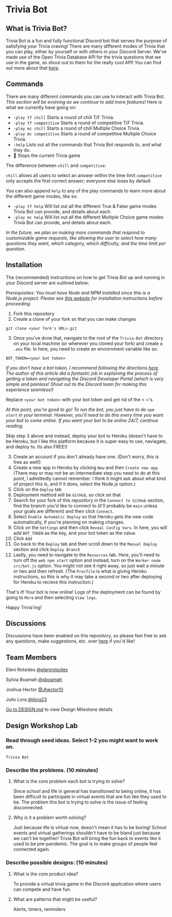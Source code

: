 # Trivia Bot

## What is Trivia Bot?

Trivia Bot is a fun and fully functional Discord bot that serves the purpose of satisfying your Trivia craving! There are many different modes of Trivia that you can play, either by yourself or with others in your Discord Server. We've made use of the Open Trivia Database API for the trivia questions that we use in the game, so shout out to them for the really cool API! You can find out more about that [here](https://opentdb.com/).

## Commands

There are many different commands you can use to interact with Trivia Bot. _This section will be evolving as we continue to add more features!_ Here is what we currently have going on:

-   `-play tf chill` Starts a round of chill T/F Trivia.
-   `-play tf competitive` Starts a round of competitive T/F Trivia.
-   `-play mc chill` Starts a round of chill Multiple Choice Trivia.
-   `-play mc competitive` Starts a round of competitive Multiple Choice Trivia.
-   `-help` Lists out all the commands that Trivia Bot responds to, and what they do.
-   🛑 Stops the current Trivia game

The difference between `chill` and `competitive`:

`chill` allows all users to select an answer within the time limit
`competitive` only accepts the first correct answer; everyone else loses by default

You can also append `help` to any of the play commands to learn more about the different game modes, like so:

-   `-play tf help` Will list out all the different True & False game modes Trivia Bot can provide, and details about each.
-   `-play mc help` Will list out all the different Multiple Choice game modes Trivia Bot can provide, and details about each.

_In the future, we plan on making more commands that respond to customizable game requests, like allowing the user to select how many questions they want, which category, which difficulty, and the time limit per question._

## Installation

The (recommended) instructions on how to get Trivia Bot up and running in your Discord server are outlined below:

_Prerequisites: You must have Node and NPM installed since this is a Node.js project. Please see [this website](https://www.npmjs.com/get-npm) for installation instructions before proceeding._

1. Fork this repository
2. Create a clone of your fork so that you can make changes

```
git clone <your fork's URL>.git
```

3. Once you've done that, navigate to the root of the `Trivia-Bot` directory on your local machine (or wherever you cloned your fork) and create a `.env` file. In here, you need to create an enviornment variable like so:

```
BOT_TOKEN=<your bot token>
```

_If you don't have a bot token, I recommend following the directions [here](https://www.writebots.com/discord-bot-token/). The author of this article did a fantastic job in explaining the process of getting a token and navigating the Discord Developer Portal (which is very simple and painless! Shout out to the Discord team for making this experience seamless!)_

Replace `<your bot token>` with your bot token and get rid of the < >'s

_At this point, you're good to go! To run the bot, you just have to do `npm start` in your terminal. However, you'll need to do this every time you want your bot to come online. If you want your bot to be online 24/7, continue reading._

Skip step 3 above and instead, deploy your bot to Heroku (doesn't have to be Heroku, but I like this platform because it is super easy to use, naviagate, and deploy to. Its also FREE!)

3. Create an account if you don't already have one. (Don't worry, this is free as well!)
4. Create a new app in Heroku by clicking `New` and then `Create new app`. (There may or may not be an intermediate step you need to do at this point, I admittedly cannot remember. I think it might ask about what kind of project this is, and if it does, select the Node.js option.)
5. Click on the `Deploy` tab
6. Deployment method will be `GitHub`, so click on that
7. Search for your fork of this repository in the `Connect to GitHub` section, find the branch you'd like to connect to (it'll probably be `main` unless your goals are different) and then click `Connect`.
8. Select `Enable Automatic Deploy` so that Heroku gets the new code automatically, if you're planning on making changes.
9. Click on the `Settings` and then click `Reveal Config Vars`. In here, you will add `BOT_TOKEN` as the key, and your bot token as the value.
10. Click `Add`
11. Go back to the `Deploy` tab and then scroll down to the `Manual Deploy` section and click `Deploy Branch`
12. Lastly, you need to navigate to the `Resources` tab. Here, you'll need to turn off the `web npm start` option and instead, turn on the `Worker node src/bot.js` option. You might not see it right away, so just wait a minute or two and then refresh. (The `Procfile` is what is giving Heroku instructions, so this is why it may take a second or two after deploying for Heroku to recieve this instruction.)

That's it! Your bot is now online! Logs of the deployment can be found by going to `More` and then selecting `View logs`.

Happy Trivia'ing!

## Discussions 

Discussions have been enabled on this repository, so please feel free to ask any questions, make suggestions, etc. over [here](https://github.com/elenirotsides/Trivia-Bot/discussions) if you'd like!

## Team Members

Eleni Rotsides [@elenirotsides](https://github.com/elenirotsides)

Sylvia Boamah [@sboamah](https://github.com/sboamah)

Joshua Hector [@Jhector10](https://github.com/Jhector10)

Julio Lora [@jlora23](https://github.com/jlora23)

[Go to DESIGN.md](https://github.com/elenirotsides/SSW-345-Project/blob/main/DESIGN.md) to view Design Milestone details

## Design Workshop Lab

### Read through seed ideas. Select 1-2 you might want to work on.

```
Trivia Bot
```

### Describe the problems. (10 minutes)

1. What is the core problem each bot is trying to solve?

    Since school and life in general has transitioned to being online, it has been difficult to participate in virtual events that are fun like they used to be. The problem this bot is trying to solve is the issue of feeling disconnected.

2. Why is it a problem worth solving?

    Just because life is virtual now, doesn't mean it has to be boring! School events and virtual gatherings shouldn't have to be bland just because we can't be together! Trivia Bot will bring the fun back to events like it used to be pre-pandemic. The goal is to make groups of people feel connected again.

### Describe possible designs: (10 minutes)

1. What is the core product idea?

    To provide a virtual trivia game in the Discord application where users can compete and have fun.

2. What are patterns that might be useful?

    Alerts, timers, reminders
